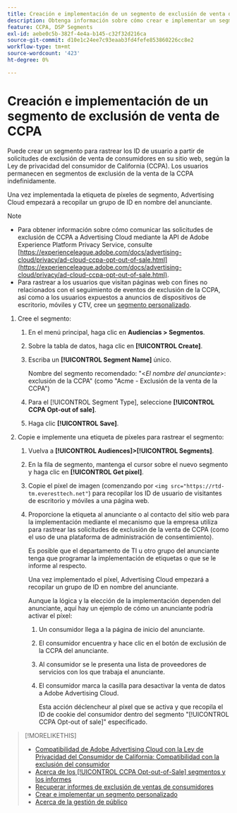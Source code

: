 ```yaml
---
title: Creación e implementación de un segmento de exclusión de venta de CCPA
description: Obtenga información sobre cómo crear e implementar un segmento para rastrear los ID de usuario de solicitudes de exclusión de venta de clientes.
feature: CCPA, DSP Segments
exl-id: aebe0c5b-382f-4e4a-b145-c32f32d216ca
source-git-commit: d10e1c24ee7c93eaab3fd4fefe853860226cc8e2
workflow-type: tm+mt
source-wordcount: '423'
ht-degree: 0%

---
```


# Creación e implementación de un segmento de exclusión de venta de CCPA

Puede crear un segmento para rastrear los ID de usuario a partir de solicitudes de exclusión de venta de consumidores en su sitio web, según la Ley de privacidad del consumidor de California (CCPA). Los usuarios permanecen en segmentos de exclusión de la venta de la CCPA indefinidamente.

Una vez implementada la etiqueta de píxeles de segmento, Advertising Cloud empezará a recopilar un grupo de ID en nombre del anunciante.

>[!NOTE]
>
>* Para obtener información sobre cómo comunicar las solicitudes de exclusión de CCPA a Advertising Cloud mediante la API de Adobe Experience Platform Privacy Service, consulte [https://experienceleague.adobe.com/docs/advertising-cloud/privacy/ad-cloud-ccpa-opt-out-of-sale.html](https://experienceleague.adobe.com/docs/advertising-cloud/privacy/ad-cloud-ccpa-opt-out-of-sale.html).
>* Para rastrear a los usuarios que visitan páginas web con fines no relacionados con el seguimiento de eventos de exclusión de la CCPA, así como a los usuarios expuestos a anuncios de dispositivos de escritorio, móviles y CTV, cree un [segmento personalizado](/help/dsp/audiences/custom-segment-create.md).


1. Cree el segmento:

   1. En el menú principal, haga clic en **Audiencias > Segmentos**.

   1. Sobre la tabla de datos, haga clic en **[!UICONTROL Create]**.

   1. Escriba un **[!UICONTROL Segment Name]** único.

      Nombre del segmento recomendado: &quot;&lt;*El nombre del anunciante*>: exclusión de la CCPA&quot; (como &quot;Acme - Exclusión de la venta de la CCPA&quot;)

   1. Para el [!UICONTROL Segment Type], seleccione **[!UICONTROL CCPA Opt-out of sale]**.

   1. Haga clic **[!UICONTROL Save]**.

1. Copie e implemente una etiqueta de píxeles para rastrear el segmento:

   1. Vuelva a **[!UICONTROL Audiences]>[!UICONTROL Segments]**.

   1. En la fila de segmento, mantenga el cursor sobre el nuevo segmento y haga clic en **[!UICONTROL Get pixel]**.

   1. Copie el píxel de imagen (comenzando por `<img src="https://rtd-tm.everesttech.net"`) para recopilar los ID de usuario de visitantes de escritorio y móviles a una página web.

   1. Proporcione la etiqueta al anunciante o al contacto del sitio web para la implementación mediante el mecanismo que la empresa utiliza para rastrear las solicitudes de exclusión de la venta de CCPA (como el uso de una plataforma de administración de consentimiento).

      Es posible que el departamento de TI u otro grupo del anunciante tenga que programar la implementación de etiquetas o que se le informe al respecto.

      Una vez implementado el píxel, Advertising Cloud empezará a recopilar un grupo de ID en nombre del anunciante.

      Aunque la lógica y la elección de la implementación dependen del anunciante, aquí hay un ejemplo de cómo un anunciante podría activar el píxel:

      1. Un consumidor llega a la página de inicio del anunciante.
      1. El consumidor encuentra y hace clic en el botón de exclusión de la CCPA del anunciante.
      1. Al consumidor se le presenta una lista de proveedores de servicios con los que trabaja el anunciante.
      1. El consumidor marca la casilla para desactivar la venta de datos a Adobe Advertising Cloud.

         Esta acción déclencheur al píxel que se activa y que recopila el ID de cookie del consumidor dentro del segmento &quot;[!UICONTROL CCPA Opt-out of sale]&quot; especificado.

>[!MORELIKETHIS]
>
>* [Compatibilidad de Adobe Advertising Cloud con la Ley de Privacidad del Consumidor de California: Compatibilidad con la exclusión del consumidor](https://experienceleague.adobe.com/docs/advertising-cloud/privacy/ad-cloud-ccpa-opt-out-of-sale.html)
>* [Acerca de los  [!UICONTROL CCPA Opt-out-of-Sale] segmentos y los informes](ccpa-opt-out-about.md)
>* [Recuperar informes de exclusión de ventas de consumidores](ccpa-opt-out-segment-report-retrieve.md)
>* [Crear e implementar un segmento personalizado](custom-segment-create.md)
>* [Acerca de la gestión de público](audience-about.md)

